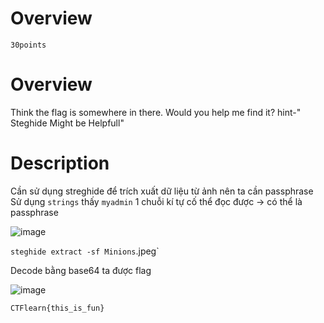 # Overview #
`30points`

# Overview #
Think the flag is somewhere in there. Would you help me find it? hint-" Steghide Might be Helpfull"

# Description #
Cần sử dụng streghide để trích xuất dữ liệu từ ảnh nên ta cần passphrase
Sử dụng `strings` thấy `myadmin` 1 chuỗi kí tự cố thể đọc được -> có thể là passphrase

![image](https://github.com/zangcinh/CTFLEARN/assets/173159694/ac13ee7b-29dc-47a2-a380-812a84a4555b)

`steghide extract -sf Minions`.jpeg` 

Decode bằng base64 ta được flag

![image](https://github.com/zangcinh/CTFLEARN/assets/173159694/bcd306cb-2704-4384-8983-4a78a7be4a7f)

`CTFlearn{this_is_fun}`
